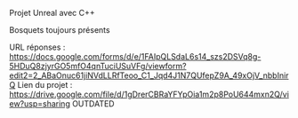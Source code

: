 Projet Unreal avec C++

Bosquets toujours présents


URL réponses : https://docs.google.com/forms/d/e/1FAIpQLSdaL6s14_szs2DSVq8g-5HDuQ8zjyrGO5mfO4qnTuciUSuVFg/viewform?edit2=2_ABaOnuc61jiNVdLLRfTeoo_C1_Jqd4J1N7QUfepZ9A_49xOjV_nbbInirQ
Lien du projet : https://drive.google.com/file/d/1gDrerCBRaYFYpOia1m2p8PoU644mxn2Q/view?usp=sharing OUTDATED 
